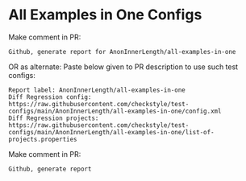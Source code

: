 # All Examples in One Configs
Make comment in PR:
```
Github, generate report for AnonInnerLength/all-examples-in-one
```
OR as alternate:
Paste below given to PR description to use such test configs:
```
Report label: AnonInnerLength/all-examples-in-one
Diff Regression config: https://raw.githubusercontent.com/checkstyle/test-configs/main/AnonInnerLength/all-examples-in-one/config.xml
Diff Regression projects: https://raw.githubusercontent.com/checkstyle/test-configs/main/AnonInnerLength/all-examples-in-one/list-of-projects.properties
```
Make comment in PR:
```
Github, generate report
```
